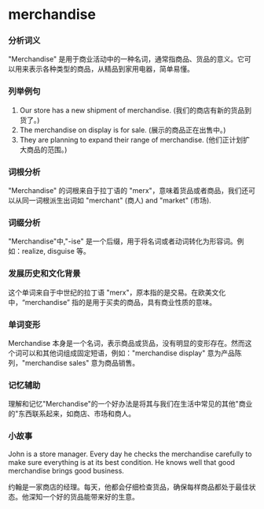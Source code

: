 # merchandise

### 分析词义

  

"Merchandise" 是用于商业活动中的一种名词，通常指商品、货品的意义。它可以用来表示各种类型的商品，从精品到家用电器，简单易懂。

  

### 列举例句

  

1.  Our store has a new shipment of merchandise. (我们的商店有新的货品到货了。)
2.  The merchandise on display is for sale. (展示的商品正在出售中。)
3.  They are planning to expand their range of merchandise. (他们正计划扩大商品的范围。)

  

### 词根分析

  

"Merchandise" 的词根来自于拉丁语的 "merx"，意味着货品或者商品，我们还可以从同一词根派生出词如 "merchant" (商人) and "market" (市场).

  

### 词缀分析

  

"Merchandise"中,"-ise" 是一个后缀，用于将名词或者动词转化为形容词。例如：realize, disguise 等。

  

### 发展历史和文化背景

  

这个单词来自于中世纪的拉丁语 "merx"，原本指的是交易。在欧美文化中，“merchandise” 指的是用于买卖的商品，具有商业性质的意味。

  

### 单词变形

  

Merchandise 本身是一个名词，表示商品或货品，没有明显的变形存在。然而这个词可以和其他词组成固定短语，例如："merchandise display" 意为产品陈列，"merchandise sales" 意为商品销售。

  

### 记忆辅助

  

理解和记忆"Merchandise"的一个好办法是将其与我们在生活中常见的其他"商业的"东西联系起来，如商店、市场和商人。

  

### 小故事

  

John is a store manager. Every day he checks the merchandise carefully to make sure everything is at its best condition. He knows well that good merchandise brings good business.

  

约翰是一家商店的经理。每天，他都会仔细检查货品，确保每样商品都处于最佳状态。他深知一个好的货品能带来好的生意。
